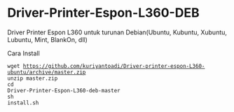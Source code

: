 # Driver-Printer-Espon-L360-DEB
Driver Printer Espon L360 untuk turunan Debian(Ubuntu, Kubuntu, Xubuntu, Lubuntu, Mint, BlankOn, dll)


Cara Install

<code>wget https://github.com/kuriyantoadi/Driver-printer-espon-L360-ubuntu/archive/master.zip</code><br>
<code>unzip master.zip</code><br>
<code>cd Driver-Printer-Espon-L360-deb-master</code><br>
<code>sh install.sh</code>

